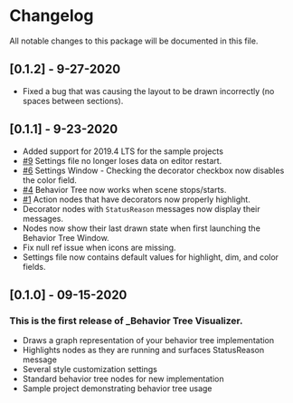 # Changelog

All notable changes to this package will be documented in this file.

## [0.1.2] - 9-27-2020

* Fixed a bug that was causing the layout to be drawn incorrectly (no spaces between sections).

## [0.1.1] - 9-23-2020

* Added support for 2019.4 LTS for the sample projects
* [#9](https://github.com/Yecats/UnityBehaviorTreeVisualizer/issues/9) Settings file no longer loses data on editor restart.
* [#6](https://github.com/Yecats/UnityBehaviorTreeVisualizer/issues/6) Settings Window - Checking the decorator checkbox now disables the color field.
* [#4](https://github.com/Yecats/UnityBehaviorTreeVisualizer/issues/4) Behavior Tree now works when scene stops/starts.
* [#1](https://github.com/Yecats/UnityBehaviorTreeVisualizer/issues/1) Action nodes that have decorators now properly highlight.
* Decorator nodes with `StatusReason` messages now display their messages.
* Nodes now show their last drawn state when first launching the Behavior Tree Window.
* Fix null ref issue when icons are missing.
* Settings file now contains default values for highlight, dim, and color fields.

## [0.1.0] - 09-15-2020

### This is the first release of _Behavior Tree Visualizer.

* Draws a graph representation of your behavior tree implementation
* Highlights nodes as they are running and surfaces StatusReason message
* Several style customization settings
* Standard behavior tree nodes for new implementation
* Sample project demonstrating behavior tree usage
